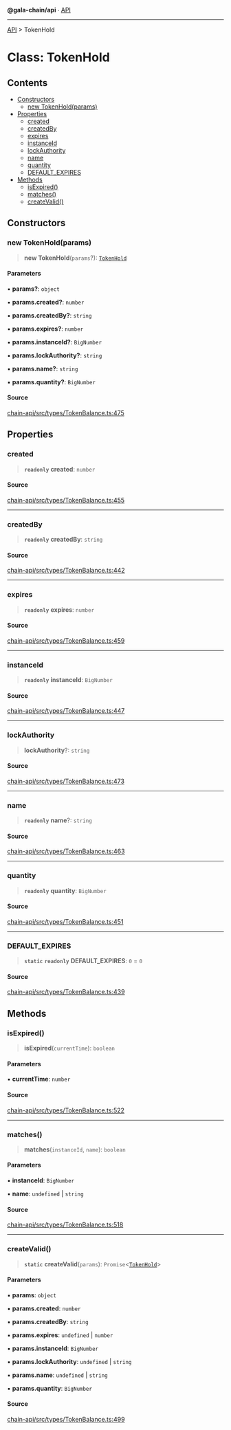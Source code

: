 **@gala-chain/api** ∙ [API](../exports.md)

***

[API](../exports.md) > TokenHold

# Class: TokenHold

## Contents

- [Constructors](TokenHold.md#constructors)
  - [new TokenHold(params)](TokenHold.md#new-tokenholdparams)
- [Properties](TokenHold.md#properties)
  - [created](TokenHold.md#created)
  - [createdBy](TokenHold.md#createdby)
  - [expires](TokenHold.md#expires)
  - [instanceId](TokenHold.md#instanceid)
  - [lockAuthority](TokenHold.md#lockauthority)
  - [name](TokenHold.md#name)
  - [quantity](TokenHold.md#quantity)
  - [DEFAULT\_EXPIRES](TokenHold.md#default-expires)
- [Methods](TokenHold.md#methods)
  - [isExpired()](TokenHold.md#isexpired)
  - [matches()](TokenHold.md#matches)
  - [createValid()](TokenHold.md#createvalid)

## Constructors

### new TokenHold(params)

> **new TokenHold**(`params`?): [`TokenHold`](TokenHold.md)

#### Parameters

▪ **params?**: `object`

▪ **params.created?**: `number`

▪ **params.createdBy?**: `string`

▪ **params.expires?**: `number`

▪ **params.instanceId?**: `BigNumber`

▪ **params.lockAuthority?**: `string`

▪ **params.name?**: `string`

▪ **params.quantity?**: `BigNumber`

#### Source

[chain-api/src/types/TokenBalance.ts:475](https://github.com/GalaChain/sdk/blob/bcbbb18/chain-api/src/types/TokenBalance.ts#L475)

## Properties

### created

> **`readonly`** **created**: `number`

#### Source

[chain-api/src/types/TokenBalance.ts:455](https://github.com/GalaChain/sdk/blob/bcbbb18/chain-api/src/types/TokenBalance.ts#L455)

***

### createdBy

> **`readonly`** **createdBy**: `string`

#### Source

[chain-api/src/types/TokenBalance.ts:442](https://github.com/GalaChain/sdk/blob/bcbbb18/chain-api/src/types/TokenBalance.ts#L442)

***

### expires

> **`readonly`** **expires**: `number`

#### Source

[chain-api/src/types/TokenBalance.ts:459](https://github.com/GalaChain/sdk/blob/bcbbb18/chain-api/src/types/TokenBalance.ts#L459)

***

### instanceId

> **`readonly`** **instanceId**: `BigNumber`

#### Source

[chain-api/src/types/TokenBalance.ts:447](https://github.com/GalaChain/sdk/blob/bcbbb18/chain-api/src/types/TokenBalance.ts#L447)

***

### lockAuthority

> **lockAuthority**?: `string`

#### Source

[chain-api/src/types/TokenBalance.ts:473](https://github.com/GalaChain/sdk/blob/bcbbb18/chain-api/src/types/TokenBalance.ts#L473)

***

### name

> **`readonly`** **name**?: `string`

#### Source

[chain-api/src/types/TokenBalance.ts:463](https://github.com/GalaChain/sdk/blob/bcbbb18/chain-api/src/types/TokenBalance.ts#L463)

***

### quantity

> **`readonly`** **quantity**: `BigNumber`

#### Source

[chain-api/src/types/TokenBalance.ts:451](https://github.com/GalaChain/sdk/blob/bcbbb18/chain-api/src/types/TokenBalance.ts#L451)

***

### DEFAULT\_EXPIRES

> **`static`** **`readonly`** **DEFAULT\_EXPIRES**: `0` = `0`

#### Source

[chain-api/src/types/TokenBalance.ts:439](https://github.com/GalaChain/sdk/blob/bcbbb18/chain-api/src/types/TokenBalance.ts#L439)

## Methods

### isExpired()

> **isExpired**(`currentTime`): `boolean`

#### Parameters

▪ **currentTime**: `number`

#### Source

[chain-api/src/types/TokenBalance.ts:522](https://github.com/GalaChain/sdk/blob/bcbbb18/chain-api/src/types/TokenBalance.ts#L522)

***

### matches()

> **matches**(`instanceId`, `name`): `boolean`

#### Parameters

▪ **instanceId**: `BigNumber`

▪ **name**: `undefined` \| `string`

#### Source

[chain-api/src/types/TokenBalance.ts:518](https://github.com/GalaChain/sdk/blob/bcbbb18/chain-api/src/types/TokenBalance.ts#L518)

***

### createValid()

> **`static`** **createValid**(`params`): `Promise`\<[`TokenHold`](TokenHold.md)\>

#### Parameters

▪ **params**: `object`

▪ **params.created**: `number`

▪ **params.createdBy**: `string`

▪ **params.expires**: `undefined` \| `number`

▪ **params.instanceId**: `BigNumber`

▪ **params.lockAuthority**: `undefined` \| `string`

▪ **params.name**: `undefined` \| `string`

▪ **params.quantity**: `BigNumber`

#### Source

[chain-api/src/types/TokenBalance.ts:499](https://github.com/GalaChain/sdk/blob/bcbbb18/chain-api/src/types/TokenBalance.ts#L499)
